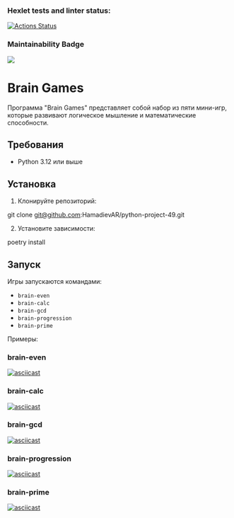 ### Hexlet tests and linter status:
[![Actions Status](https://github.com/HamadievAR/python-project-49/actions/workflows/hexlet-check.yml/badge.svg)](https://github.com/HamadievAR/python-project-49/actions)

### Maintainability Badge
<a href="https://codeclimate.com/github/HamadievAR/python-project-49/maintainability"><img src="https://api.codeclimate.com/v1/badges/f790fd8677d914bac696/maintainability" /></a>

# Brain Games

Программа "Brain Games" представляет собой набор из пяти мини-игр, которые развивают логическое мышление и математические способности.

## Требования

- Python 3.12 или выше

## Установка

1. Клонируйте репозиторий:

git clone git@github.com:HamadievAR/python-project-49.git

2. Установите зависимости:

poetry install

## Запуск

Игры запускаются командами:

- `brain-even`
- `brain-calc`
- `brain-gcd`
- `brain-progression`
- `brain-prime`

Примеры:

### brain-even
[![asciicast](https://asciinema.org/a/NKgDVoL4MeRy93GQKEG9XU4Tu.svg)](https://asciinema.org/a/NKgDVoL4MeRy93GQKEG9XU4Tu)

### brain-calc
[![asciicast](https://asciinema.org/a/pJj1egv0WDRjq9s4eBNwNh3ze.svg)](https://asciinema.org/a/pJj1egv0WDRjq9s4eBNwNh3ze)

### brain-gcd
[![asciicast](https://asciinema.org/a/IQuqp2X02bIYISVorAlwRiqpU.svg)](https://asciinema.org/a/IQuqp2X02bIYISVorAlwRiqpU)

### brain-progression
[![asciicast](https://asciinema.org/a/QlR3H7kmiXldDX0wTu7Hop10s.svg)](https://asciinema.org/a/QlR3H7kmiXldDX0wTu7Hop10s)

### brain-prime
[![asciicast](https://asciinema.org/a/KHUo8o69JxH8ltr80OvQRC760.svg)](https://asciinema.org/a/KHUo8o69JxH8ltr80OvQRC760)


